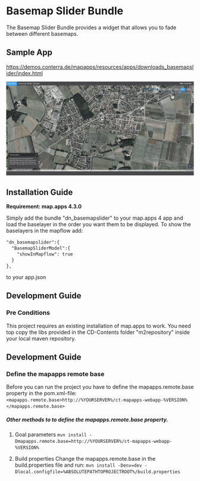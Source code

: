 # Basemap Slider Bundle
The Basemap Slider Bundle provides a widget that allows you to fade between different basemaps.

Sample App
------------------
https://demos.conterra.de/mapapps/resources/apps/downloads_basemapslider/index.html

![Screenshot Sample App Basemap Slider](https://github.com/conterra/mapapps-basemap-slider/blob/master/screenshot.PNG)

Installation Guide
------------------
**Requirement: map.apps 4.3.0**

Simply add the bundle "dn_basemapslider" to your map.apps 4 app and load the baselayer in the order you want them to be displayed.
To show the baselayers in the mapflow add: 

    "dn_basemapslider":{
      "BasemapSliderModel":{
        "showInMapflow": true
      }
    },
to your app.json

Development Guide
------------------
### Pre Conditions
This project requires an existing installation of map.apps to work. You need top copy the libs provided in the CD-Contents folder "m2repository" inside your local maven repository.

Development Guide
------------------
### Define the mapapps remote base
Before you can run the project you have to define the mapapps.remote.base property in the pom.xml-file:
`<mapapps.remote.base>http://%YOURSERVER%/ct-mapapps-webapp-%VERSION%</mapapps.remote.base>`

##### Other methods to to define the mapapps.remote.base property.
1. Goal parameters
`mvn install -Dmapapps.remote.base=http://%YOURSERVER%/ct-mapapps-webapp-%VERSION%`

2. Build properties
Change the mapapps.remote.base in the build.properties file and run:
`mvn install -Denv=dev -Dlocal.configfile=%ABSOLUTEPATHTOPROJECTROOT%/build.properties`